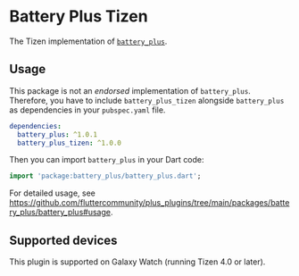 # Battery Plus Tizen

The Tizen implementation of [`battery_plus`](https://github.com/fluttercommunity/plus_plugins/tree/main/packages/battery_plus).

## Usage

This package is not an _endorsed_ implementation of `battery_plus`. Therefore, you have to include `battery_plus_tizen` alongside `battery_plus` as dependencies in your `pubspec.yaml` file.

```yaml
dependencies:
  battery_plus: ^1.0.1
  battery_plus_tizen: ^1.0.0
```

Then you can import `battery_plus` in your Dart code:

```dart
import 'package:battery_plus/battery_plus.dart';
```

For detailed usage, see https://github.com/fluttercommunity/plus_plugins/tree/main/packages/battery_plus/battery_plus#usage.

## Supported devices

This plugin is supported on Galaxy Watch (running Tizen 4.0 or later).
